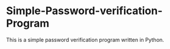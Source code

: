 # Simple-Password-verification-Program
This is a simple password verification program written in Python.
